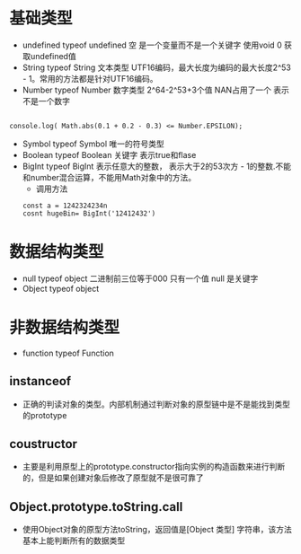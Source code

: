 
# 基础类型
* undefined  typeof  undefined  空 是一个变量而不是一个关键字  使用void 0 获取undefined值
* String     typeof  String   文本类型 UTF16编码，最大长度为编码的最大长度2^53 - 1。常用的方法都是针对UTF16编码。
* Number     typeof  Number   数字类型 2^64-2^53+3个值 NAN占用了一个 表示不是一个数字
```

console.log( Math.abs(0.1 + 0.2 - 0.3) <= Number.EPSILON);
```
* Symbol     typeof  Symbol   唯一的符号类型
* Boolean    typeof  Boolean  关键字 表示true和flase
* BigInt     typeof  BigInt   表示任意大的整数， 表示大于2的53次方 - 1的整数.不能和number混合运算，不能用Math对象中的方法。
    - 调用方法 
    ```
    const a = 1242324234n
    cosnt hugeBin= BigInt('12412432')
    ```



# 数据结构类型

* null       typeof  object   二进制前三位等于000 只有一个值 null  是关键字
* Object     typeof  object

# 非数据结构类型

* function   typeof  Function


## instanceof 
* 正确的判读对象的类型。内部机制通过判断对象的原型链中是不是能找到类型的prototype

## coustructor
* 主要是利用原型上的prototype.constructor指向实例的构造函数来进行判断的，但是如果创建对象后修改了原型就不是很可靠了

## Object.prototype.toString.call
* 使用Object对象的原型方法toString，返回值是[Object 类型] 字符串，该方法基本上能判断所有的数据类型

